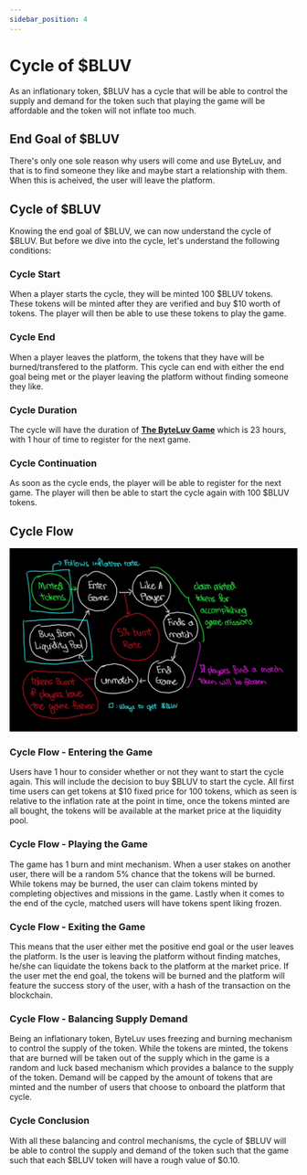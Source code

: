 ```yaml
---
sidebar_position: 4
---
```


# Cycle of $BLUV

As an inflationary token, $BLUV has a cycle that will be able to control the supply and demand for the token such that playing the game will be affordable and the token will not inflate too much. 

## End Goal of $BLUV

There's only one sole reason why users will come and use ByteLuv, and that is to find someone they like and maybe start a relationship with them. When this is acheived, the user will leave the platform. 

## Cycle of $BLUV

Knowing the end goal of \$BLUV, we can now understand the cycle of \$BLUV. But before we dive into the cycle, let's understand the following conditions:

### Cycle Start

When a player starts the cycle, they will be minted 100 \$BLUV tokens. These tokens will be minted after they are verified and buy \$10 worth of tokens. The player will then be able to use these tokens to play the game.

### Cycle End

When a player leaves the platform, the tokens that they have will be burned/transfered to the platform. This cycle can end with either the end goal being met or the player leaving the platform without finding someone they like.

### Cycle Duration

The cycle will have the duration of **[The ByteLuv Game](../byteLuv-tutorial/byteluv-game.md#the-byteluv-game)** which is 23 hours, with 1 hour of time to register for the next game.

### Cycle Continuation

As soon as the cycle ends, the player will be able to register for the next game. The player will then be able to start the cycle again with 100 \$BLUV tokens.

## Cycle Flow
![Cycle Flow](./charts/static/$BLUV-Token-Cycle.jpg)

### Cycle Flow - Entering the Game

Users have 1 hour to consider whether or not they want to start the cycle again. This will include the decision to buy \$BLUV to start the cycle. All first time users can get tokens at \$10 fixed price for 100 tokens, which as seen is relative to the inflation rate at the point in time, once the tokens minted are all bought, the tokens will be available at the market price at the liquidity pool.

### Cycle Flow - Playing the Game

The game has 1 burn and mint mechanism. When a user stakes on another user, there will be a random 5% chance that the tokens will be burned. While tokens may be burned, the user can claim tokens minted by completing objectives and missions in the game. Lastly when it comes to the end of the cycle, matched users will have tokens spent liking frozen.

### Cycle Flow - Exiting the Game

This means that the user either met the positive end goal or the user leaves the platform. Is the user is leaving the platform without finding matches, he/she can liquidate the tokens back to the platform at the market price. If the user met the end goal, the tokens will be burned and the platform will feature the success story of the user, with a hash of the transaction on the blockchain.

### Cycle Flow - Balancing Supply Demand

Being an inflationary token, ByteLuv uses freezing and burning mechanism to control the supply of the token. While the tokens are minted, the tokens that are burned will be taken out of the supply which in the game is a random and luck based mechanism which provides a balance to the supply of the token. Demand will be capped by the amount of tokens that are minted and the number of users that choose to onboard the platform that cycle.

### Cycle Conclusion

With all these balancing and control mechanisms, the cycle of \$BLUV will be able to control the supply and demand of the token such that the game such that each \$BLUV token will have a rough value of \$0.10. 